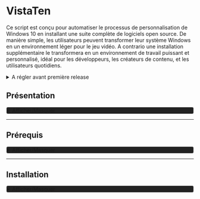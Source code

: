 
# VistaTen

Ce script est conçu pour automatiser le processus de personnalisation de Windows 10 en installant une suite complète de logiciels open source. De manière simple, les utilisateurs peuvent transformer leur système Windows en un environnement léger pour le jeu vidéo.
A contrario une installation supplémentaire le transformera en un environnement de travail puissant et personnalisé, idéal pour les développeurs, les créateurs de contenu, et les utilisateurs quotidiens.
<details>
<summary>A régler avant première release</summary>

1. Installeurs/FoxitPDFReader20232_L10N_Setup_Prom.7z.001 en deux parties à décompresser
2. Faire une version light
3. Reformuler la documentation au propre, en s'inspirant par exemple de l'extrait suivant :

<details>
<summary>Exemple</summary>
Pour démarrer avec le script de personnalisation de Linux Mint, suivez ces étapes simples :

1. Téléchargez le script sur votre machine Linux Mint.
2. Rendez le script exécutable avec la commande : `chmod +x custom-linux-mint.sh`.
3. Exécutez le script avec : `./custom-linux-mint.sh`.

</details>
</details>

## Présentation

<details style="background-color: #222222; border: 1px solid #ccc; border-radius: 4px;">
<summary>Afficher/Masquer</summary>

### Fonctionnalités

- **Installation Semi-Automatique** : Déployez votre environnement personnalisé avec le minimum d'intervention manuelle.
- **Suite Complète** : Le script inclut une suite minimale, idéal pour les joueurs de jeux-vidéos.
- **Suite Complète** : Le script inclut des logiciels pour le développement, la bureautique, le multimédia, et plus encore.
- **Open Source** : Tous (ou prou) les logiciels installés sont open source, garantissant transparence et respect de la vie privée.
- **Thème Préconfiguré** : Profitez d'un thème sobre et fonctionnel, conçu pour une expérience utilisateur optimale.

### Liste de logiciel

Une liste non exhaustive des logiciels inclus dans ce script :

- **Développement**: Codium, Git
- **Bureautique**: LibreOffice, Thunderbird
- **Multimédia**: GIMP, Kodi
- **Internet**: Vivaldi, FileZilla
- ...et beaucoup d'autres !

### Contributions

Les contributions sont les bienvenues ! Si vous avez des suggestions ou des améliorations, n'hésitez pas à soumettre une pull request ou à ouvrir une issue.

### License

Distribué sous la licence GPLv3. Voir `LICENSE` pour plus d'informations.
</details>

___________________________________________________________________________

## Prérequis

<details style="background-color: #222222; border: 1px solid #ccc; border-radius: 4px;">
<summary>Afficher/Masquer</summary>
Une installation fraîche de Windows 10 (si vous voulez un dual boot avec un OS Linux il faut installer windows en premier).
</details>

___________________________________________________________________________

## Installation

<details style="background-color: #222222; border: 1px solid #ccc; border-radius: 4px;">
<summary>Afficher/Masquer</summary>
0 Utilitaires  basiques
copiez "Outils" dans
C:\Program Files
Créez 4 dossier de téléchargement dans le dossier "Téléchargements"
Téléchargements navigateur
Téléchargements JD
Téléchargements torrent
Téléchargements ferdium

dans "Installeurs" installez nexus dock, copiez "wsbackup.wbk" dans
C:\Users\Public\Documents\Winstep
et importez les réglages dans l' avant dernière fenêtre d'options avec le bouton "Restaurer"
Installez également "JDownloaderSetup.exe", "FoxitPDFReader20232_L10N_Setup_Prom.exe" et "pCloud_Windows_3.11.17_x64.exe"
C:\Program Files (x86)\Foxit Software\Foxit PDF Reader

Dans jdownloader faire l'importation des options : dans 'Fichier choisissez "Export/Import" et "Importez les paramètres" et choisissez "JD2-Dark-Theme.jd2backup",
Pensez à corriger le chemin de téléchargements.


__________________________________________________________

Attention JE VOUS D2CONSEILLE de Déplacer le dossier utilisateur sur une autre partition, si vous devez passer par un shell ça va foutre en l'air vos liens système et niquer possiblement d'autre processus côté back, ewindows c'est de la merde.



__________________________________________________________

2 Chocolatey

Ouvrez powershell en administrateur avec 'Win+X' Puis 'A' :
Get-ExecutionPolicy
puis : 
Set-ExecutionPolicy Bypass -Scope Process -Force; [System.Net.ServicePointManager]::SecurityProtocol = [System.Net.ServicePointManager]::SecurityProtocol -bor 3072; iex ((New-Object System.Net.WebClient).DownloadString('https://chocolatey.org/install.ps1'))

Ensuite lancez "install executer en tant qu'administrateur.bat" via 'clic droit' "executer en mode administrateur"



__________________________________________________________

3 Debloater et shutup10

Ouvrez powershell en administrateur 'WIN+X' puis 'A'

puis 
Set-ExecutionPolicy Unrestricted -Force

puis
cd "C:\Program Files\Outils\Windows10Debloater"
#copiez le chemin où se trouve Windows10Debloater

puis
./Windows10DebloaterGUI.ps1

Et choisissez ce que vous voulez nettoyer.
Chez moi
"Remove All Bloatware"
"Disable Cortana"
"Stop Edge PDF Takeover"
"Uninstall OneDrive"
"Disable Telemetry/Tasks"
"Enable dark theme"

Fermez la fenêtre et le powershell, 
dans
C:\Program Files\Outils
lancez "OSU10.exe"
Aller dans "Actions" et choisir "Appliquer tous les paramètres recommandés", puis "OUI"
Fermez et choisissez "Redémarrer le système".




__________________________________________________________

4 Winget
Installez le depuis le microsoft store (recherche "winget" et choisissez "Programme d'installation d'application"
Redémmarez
Commande pour lister les dépôts :
winget search | sort

Dans le powershell en administrateur, importez les pré réglages avec :
winget import --accept-package-agreements --accept-source-agreements "C:\Program Files\Outils\winget.txt"
Ensuite dans un powershell non admin le refaire
Le faire au moins 2x de suite pour être sûr d'avoir tout récupéré, en ce moment se relance seulement portmaster


Facultatif, si vous voulez exporter votre propre liste d'app :
winget export "C:\Program Files\Outils\winget.txt"


et la radio à installer depuis
https://apps.microsoft.com/store/detail/9WZDNCRDR0C2?hl=fr-fr&gl=FR



dans
C:\Program Files\Outils
Lancez Mes_Drivers_3.0.4.exe et faites les installations de driverss

Et lancez imageGlass depuis le menu et faite les confirmations du premier démarrage, mettez le par défaut quand demandé.
__________________________________________________________

5 Lecteur PDF



Pour Foxit reader ouvrez-le, avec la commande :
"C:\Program Files (x86)\Foxit Software\Foxit PDF Reader\FoxitPDFReader.exe"
Choisir "set as default pdf reader"
Aller dans File/Preferences
"Language" et cochez "Use system local language" puis "OK" et "Restart Now"
Aller dans Fichiers/Préférences
Dans "Accessibilité
Cocher "Remplacer les couleurs du document"
Cocher "Couleur personnalisé"
Mettre arrière-plan de page en noir
Mettre texte du document en blanc
Aller dans l'onglet "Général"
Tout en bas tout décocher dans l'encadré "Démarrage de l'application"
Cocher "Désactiver toutes les fonctionnalités qui exigent une connexion à internet"
Cliquer sur "OK" et quitter
Allez en haut à gauche, Fichier, Apparence, et choisir "sombre"



__________________________________________________________

6 Cmder

Ouvrez Cmder, allez dans les options avec 'Win+Alt+P"

Allez dans General>Confirm et décochez le dernier de la liste (dans miscellaneous) :
"Show '...brought ConEmu OnTop. Revert?' confirmation box

ans cliquez sur "Save settings"

Redémmarez

après reboot faire une màj avec
clink update

Win+Alt+P et aller dans "General/Confirm"
et décochez en bas "Show`...brought ConEmu OnTop. Revert ?` confirmation box.

Ensuite 
dans "General" aller à "Choose your startup task" et mettez
{Shells::cmd (Admin)}




__________________________________________________________

7 Démmarage rapide

Je recommande aussi de désactiver le démarrage rapide de windows, ou plutôt c'est indispensable si vous comptez avoir plusieur OS sur votre ordinateur.
 
Allez dans les options d'arrêt avec la commande
%windir%\system32\control.exe /name Microsoft.PowerOptions /page pageGlobalSettings

ou en allant dans 
Panneau de configuration\Matériel et audio\Options d’alimentation\Paramètres système

Cliquez sur "Modifier les paramètres actuellement non disponibles"
Décochez le bouton "Activer le démarrage rapide (recommandé)" puis sur "Enregistrer les modifications"



__________________________________________________________

8 Icone et souris

Allez dans
C:\Program Files\Outils\icones\Souris theme la capitaine
'Clic droit' sur "install.inf" et "Installer"
Ensuite clic droit sur le bureau et choisissez "personnaliser", puis dans "Thèmes" et
cliquez sur "Curseur de la souris"
Pointez le fichier "install.inf" se trouvant dans le dosier "souris"
Dans l'onglet "Pointeurs" choisissez dans "Modèles" le thème "Capitaine Cursors"
Dans l'onglet "Options du pointeur" décochez "Améliorer la précision du pointeur"
Profitez en pour régler la vitesse de vottre souris si besoin (800 dps est bien en passant
si vous avez un logiciel tier)
Cliquez sur "Appliquer" et "OK"

"C:\Program Files\Outils\icones\7tsp GUI v0.6(2019).exe"
cliquez sur "ajouter un pack" et dans
C:\Program Files\Outils\icones
Choisissez "7TSP Kora"
Ensuite cliquez sur "Démarrage" en bas à droite.
L'ordi redémmarre avec les nouvelles icones.

__________________________________________________________

9 Menu démarrer

Et faites un backup de menu démarrer start menu


C:\ProgramData\Microsoft\Windows\Start Menu


%USERPROFILE%\AppData\Roaming\Microsoft\Windows\Start Menu
dans 
C:\Program Files\Outils\Backup Menu demarrer


Ensuite pouvez nettoyer la liste des applications sans craintes dans les deux dossiers.



__________________________________________________________

10 Explorateur de fichiers
Pour revenir à un affichage plus conventionnel, sans groupes, cliquez du bouton droit sur une zone inoccupée de l’explorateur de fichiers, pointez Regrouper par et cliquez sur (aucun) :

Pour avoir un menu à l'ancienne et des fenêtres d'explorateur plus sobres, dans "StartIsBack" 
%USERPROFILE%\Desktop\Windows CALM\StartIsBack
lancez "StartIsBack-2.9.17.0"

Pour rechanger des options c'est dans
C:\Program Files\Outils
StartIsBackCfg.exe
Lancez le 

Menu démarrer
Ne cocher que "Rechercher dans les programmes et les paramètres.
Cacher tous les élements de la colonne de droite sauf votre nom d'utilisateur, panneau de configuration et paramètres

Menu Apparence
Le 2e
Le 1e
Le 1e
Tout décocher
Allez dans (en bas) "personnaliser la barre des tâches" et cocher "Centrer les icones dans la barre des taches"

Règle d'affichage
Ne cocher que "L'afficher sur la barre des tâches principales"

Avancé
Ne cocher que "Activer les animations du menu Démarrer et de la barre des tâches"

A propos
Mises à jour : ne jamais vérifier.

Fermez le logiciel

Puis 'clic droit' sur la barre de menu, "Paramètres de la barre des tâches"

Cochez 
"Utilisez des petits boutons dans la barre des tâches
Et position de la barre des tâches, choisissez "En Haut"
Décochez "Afficher les actualités et les centres d'intérêt dans la barre des tâches"

Puis 'clic droit' sur la barre de menu, décochez "Afficher le bouton Cortana"
Puis 'clic droit' sur la barre de menu, "Rechercher" et choisissez "Masquée"

Puis 'clic droit' sur un endroit vide du bureau, "Personnaliser" 

Allez dans Couleur et "Choisissez votre couleur" = Sombre
Descendez la fenêtre jusqu'à "Couleurs Windows" et cliquez sur "Couleur personnalisée"
"Plus"
et entrez
#191919
Puis "OK"

Cochez (juste en dessous) :
Démarrer,barre des tâches et centre de notifications
Barre de titre et bordures de fenêtres



__________________________________________________________

11 OldNewExplorer

Dans 
C:\Program Files\Outils\OldNewExplorer
 lancer "OldNewExplorerCfg.exe"

Cocher seulement


Use classical drive grouping in This PC
Use command bar instead of Ribbon
Hide caption text in File Explorer windows
Hide caption icon in File Explorer windows
Show status bar

puis "Install"



__________________________________________________________

12 Avoir les permissions sur les fichiers

Allez dans 

C:\Program Files\Outils\EcMenu
Lancez EcMenu_x64.exe

Tout en bas
cochez "Prendre possession" dans "Menu contextuel des dossiers" et "Menu contextuel des fichiers"
Cliquez sur l'icone de souris avec un "+" vert en haut à gauche, et fermez.



__________________________________________________________

13 Enlever la barre de commande

Allez dans 
%windir%\Resources\Themes\Aero\Shell\NormalColor
#C'est le thème par défaut, changez le répertoire si vous en utilisez un autre (il sont généralement déjà patchés).
Copiez "shellstyle.dll" sur votre bureau

Dans 
C:\Program Files\Outils\Resource Hacker
Lancez ResourceHacker.exe, puis 'CTRL+0'

Allez dans 
%windir%\Resources\Themes\Aero\Shell\NormalColor
#C'est le thème par défaut, changez le répertoire si vous en utilisez un autre (il sont généralement déjà patchés).
et choisissez shellstyle.dll sur le bureau

Allez dans
UIFILE > 1 : 1033

'CTRL+F' et copiez
<style resid="FolderBandStyle">

Juste en dessous de la ligne copiez :
<Element padding="rect(0rp,0rp,0rp,-35rp)"/>

F5 pour lancer la compilation 
dans la fenêtre de ressource hacker, allez dans File/save as et sauvez le ailleurs. 

et CTRL + S pour sauvegarder, il créera une archive "shellstyle_original.dll" sur le bureau.


Allez dans
%windir%\Resources\Themes\Aero\Shell\NormalColor
Clic droit sur shellstyle.dll et "Prendre possession"
renommez shellstyle.dll en shellstyle_default.dll

Et copiez le nouveau shellstyle.dll

Ensuite lancez cmder
taskkill /f /im explorer.exe
puis relancer l'explorateur de fichier avec
start explorer.exe


Ensuite dans l'explorateur de fichier on va cacher la 2e barre d'état :
'Alt' le menu apparaît,on va dans "Outils/Options des dossiers..." allez dans l'onglet "Affichage",
et décochez "Afficher la barre d'état".
__________________________________________________________

14 Derniers réglages

Dans l'explorateur de fichiers clic droit sur "Accès rapide" dans la navbar à gauche et "Options"
Décochez "Afficher les dossiers récemment utilisés dans Accès rapide"

Dans Cmder en mode administrateur

C:\ProgramData\chocolatey\lib\mpv.install\tools\mpv-install.bat

Dans la fenêtre qui s'ouvre choisir "Configurer les programmes par défaut"

Courrier = Thunderbird

Lecteur de musique = foobar2000

Visionneuse de photo = ImageGlass

Lecteur vidéo = mpv

Naviguateur web = Vivaldi

__________________________________________________________

15 Le theme

https://www.deviantart.com/niivu/art/Installing-Windows-Themes-UPDATED-708835586
https://www.deviantart.com/niivu/art/ARC-X-for-Windows-10-772549960


le theme ARC X marche pour windows 10

pour voir la version 'Win+R' puis 'winver'

sinon pour le theme j'utilise "ThemeTool.exe" de https://github.com/namazso/SecureUxTheme


Allez dans C:\Program Files\Outils\theme\ARC X
Dans BIB3 for Windows copiez les fichiers dans
Windows/Resources/Themes

Lancez "ThemeTool.exe" en admin via clic droit,
Cochez tout sauf "ignore color"
chosisissez "Arc Dark" puis "Patch & Apply"
Dans l'encadré "Installation"
Cochez tout sauf "Hook explorer(!)", puis "Install"

Ca redémmare

Relancez "ThemeTool.exe" en admin via clic droit,
Cochez tout sauf "ignore color"
chosisissez "Arc Dark" puis "Patch & Apply"
Dans l'encadré "Installation"
Cochez tout sauf "Hook explorer(!)", puis "Install"

l'install est faite proprement

__________________________________________________________

15 Finalité finale

afficher les extensions
Dans l'explorateur de fichiers, alt pour faire apparaitre la barre de menu puis outils/ "Options de dossiers", "Affichage"
et décochez "Masquer les extensions de fichiers dont le type est connu"


déplacer ear trumpet aussi
Dans la barre du haut allez dans le sous menu masqué et remplacer l'icone du son par celle de ear trumpet
</details>

___________________________________________________________________________

## Todo

<details style="background-color: #222222; border: 1px solid #ccc; border-radius: 4px;">
<summary>Afficher/Masquer</summary>

1. Faire un script de customisation pour une nouvelle session
2. Faire un script pour rétablir les customisations de thème après une upgrade hasardeuse
3. Corriger le lien des MDP de Vivaldi, et ajouter les options corrigées de ~/.config/vivaldi à l'archive
4. Supprimer du .hidden le dossier Games
5. Refaire le lisez-moi
6. Faire la liste de toutes les applications
7. Faire une application simple pour changer sa version de Java

</details>

___________________________________________________________________________

## Auteurs

- [Harry RICHMOND](https://github.com/RogerBytes)

